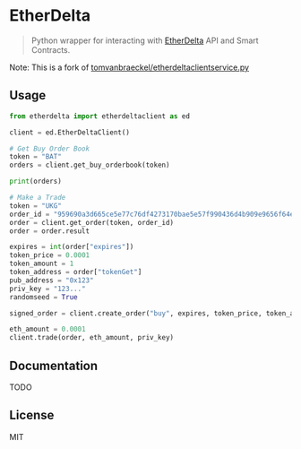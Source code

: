 # EtherDelta

> Python wrapper for interacting with [EtherDelta](https://etherdelta.com/) API and Smart Contracts.

Note: This is a fork of [tomvanbraeckel/etherdeltaclientservice.py](https://github.com/tomvanbraeckel/etherdeltaclientservice.py)

## Usage

```python
from etherdelta import etherdeltaclient as ed

client = ed.EtherDeltaClient()

# Get Buy Order Book
token = "BAT"
orders = client.get_buy_orderbook(token)

print(orders)

# Make a Trade
token = "UKG"
order_id = "959690a3d665ce5e77c76df4273170bae5e57f990436d4b909e9656f64e221f7_buy"
order = client.get_order(token, order_id)
order = order.result

expires = int(order["expires"])
token_price = 0.0001
token_amount = 1
token_address = order["tokenGet"]
pub_address = "0x123"
priv_key = "123..."
randomseed = True

signed_order = client.create_order("buy", expires, token_price, token_amount, token_address, pub_address, priv_key, randomseed)

eth_amount = 0.0001
client.trade(order, eth_amount, priv_key)
```

## Documentation

TODO

## License

MIT
